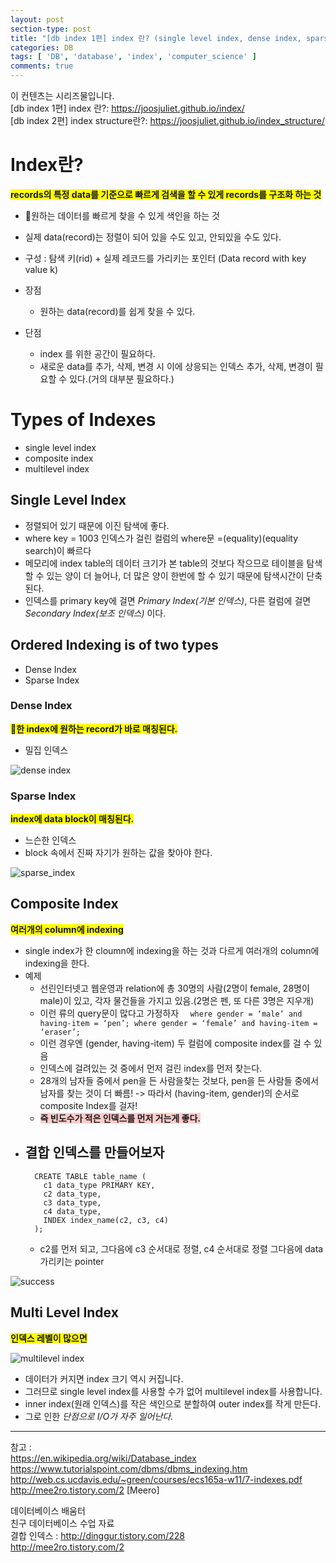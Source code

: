 ```yaml
---
layout: post
section-type: post
title: "[db index 1편] index 란? (single level index, dense index, sparse index, composite index, multilevel index )"
categories: DB
tags: [ 'DB', 'database', 'index', 'computer_science' ]
comments: true
---
```


이 컨텐츠는 시리즈물입니다.  
[db index 1편] index 란?: https://joosjuliet.github.io/index/  
[db index 2편] index structure란?: https://joosjuliet.github.io/index_structure/   

# Index란?
<span style="background-color:yellow"><b>records의 특정 data를 기준으로 빠르게 검색을 할 수 있게 records를 구조화 하는 것</b></span>

- 원하는 데이터를 빠르게 찾을 수 있게 색인을 하는 것
- 실제 data(record)는 정렬이 되어 있을 수도 있고, 안되있을 수도 있다.
- 구성 : 탐색 키(rid) + 실제 레코드를 가리키는 포인터
(Data record with key value k)

- 장점
  - 원하는 data(record)를 쉽게 찾을 수 있다.

- 단점
  - index 를 위한 공간이 필요하다.
  - 새로운 data를 추가, 삭제, 변경 시 이에 상응되는 인덱스 추가, 삭제, 변경이 필요할 수 있다.(거의 대부분 필요하다.)


# Types of Indexes
- single level index
- composite index
- multilevel index


## Single Level Index
- 정렬되어 있기 때문에 이진 탐색에 좋다.
- where key = 1003 인덱스가 걸린 컬럼의 where문 =(equality)(equality search)이 빠르다
- 메모리에 index table의 데이터 크기가 본 table의 것보다 작으므로 테이블을 탐색할 수 있는 양이 더 늘어나, 더 많은 양이 한번에 할 수 있기 때문에 탐색시간이 단축된다.
- 인덱스를 primary key에 걸면 *Primary Index(기본 인덱스)*, 다른 컬럼에 걸면 *Secondary Index(보조 인덱스)* 이다.


## Ordered Indexing is of two types
  - Dense Index
  - Sparse Index


### Dense Index
<span style="background-color:yellow"><b>한 index에 원하는 record가 바로 매칭된다.</b></span>
- 밀집 인덱스


![dense index](/images/2019-01-07-index/dense_index.png)


### Sparse Index
<span style="background-color:yellow"><b>index에 data block이 매칭된다.</b></span>
- 느슨한 인덱스
- block 속에서 진짜 자기가 원하는 값을 찾아야 한다.


![sparse_index](/images/2019-01-07-index/sparse_index.png)


## Composite Index
<span style="background-color:yellow"><b>여러개의 column에 indexing</b></span>

- single index가 한 cloumn에 indexing을 하는 것과 다르게 여러개의 column에 indexing을 한다.
- 예제
  - 선린인터넷고 웹운영과 relation에 총 30명의 사람(2명이 female, 28명이 male)이 있고, 각자 물건들을 가지고 있음.(2명은 펜, 또 다른 3명은 지우개)
  - 이런 류의 query문이 많다고 가정하자 ```  where gender = ‘male’ and having-item = ‘pen’; where gender = ‘female’ and having-item = ‘eraser’; ```
  - 이런 경우엔 (gender, having-item) 두 컬럼에 composite index를 걸 수 있음
  - 인덱스에 걸려있는 것 중에서 먼저 걸린 index를 먼저 찾는다.
  - 28개의 남자들 중에서 pen을 든 사람을찾는 것보다, pen을 든 사람들 중에서 남자를 찾는 것이 더 빠름! -> 따라서 (having-item, gender)의 순서로 composite Index를 걸자!
  - <span style="background-color:#FFCCCC"><b>즉 빈도수가 적은 인덱스를 먼저 거는게 좋다.</b></span>
- 결합 인덱스를 만들어보자
  -
  ```
    CREATE TABLE table_name (
      c1 data_type PRIMARY KEY,
      c2 data_type,
      c3 data_type,
      c4 data_type,
      INDEX index_name(c2, c3, c4)
    );
  ```
  - c2를 먼저 되고, 그다음에 c3 순서대로 정렬, c4 순서대로 정렬
그다음에 data 가리키는 pointer


<img alt="success" src = "/images/2019-01-07-index/composite_index.png"/>


## Multi Level Index
<span style="background-color:yellow"><b>인덱스 레벨이 많으면 </b></span>

![multilevel index](/images/2019-01-07-index/multilevel_index.png)

- 데이터가 커지면 index 크기 역시 커집니다.
- 그러므로 single level index를 사용할 수가 없어 multilevel index를 사용합니다.
- inner index(원래 인덱스)를 작은 색인으로 분할하여 outer index를 작게 만든다.
- 그로 인한 *단점으로 I/O가 자주 일어난다.*


---
참고 :  
https://en.wikipedia.org/wiki/Database_index  
https://www.tutorialspoint.com/dbms/dbms_indexing.htm  
http://web.cs.ucdavis.edu/~green/courses/ecs165a-w11/7-indexes.pdf  
http://mee2ro.tistory.com/2 [Meero]  

데이터베이스 배움터  
친구 데이터베이스 수업 자료  
결합 인덱스 : http://dinggur.tistory.com/228  
http://mee2ro.tistory.com/2  
